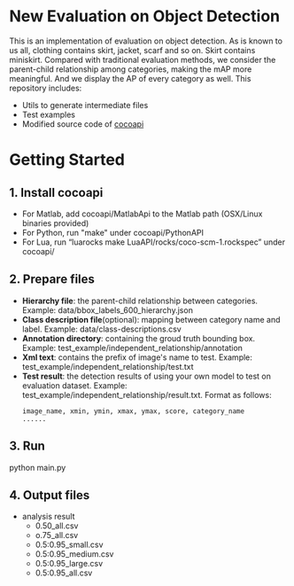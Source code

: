 # New Evaluation on Object Detection
This is an implementation of evaluation on object detection. As is known to us all, clothing contains skirt, jacket, scarf and so on. Skirt contains miniskirt. 
Compared with traditional evaluation methods, we consider the parent-child relationship among categories, making the mAP more meaningful. And we display the AP of every category as well.
This repository includes:
- Utils to generate intermediate files
- Test examples
- Modified source code of [cocoapi](https://github.com/cocodataset/cocoapi)
# Getting Started
## 1. Install cocoapi
- For Matlab, add cocoapi/MatlabApi to the Matlab path (OSX/Linux binaries provided)
- For Python, run "make" under cocoapi/PythonAPI
- For Lua, run “luarocks make LuaAPI/rocks/coco-scm-1.rockspec” under cocoapi/
## 2. Prepare files
- **Hierarchy file**: the parent-child relationship between categories. Example: data/bbox_labels_600_hierarchy.json
- **Class description file**(optional): mapping between category name and label. Example: data/class-descriptions.csv
- **Annotation directory**: containing the groud truth bounding box. Example: test_example/independent_relationship/annotation
- **Xml text**: contains the prefix of image's name to test. Example: test_example/independent_relationship/test.txt
- **Test result**: the detection results of using your own model to test on evaluation dataset. Example: test_example/independent_relationship/result.txt. Format as follows:
	```
	image_name, xmin, ymin, xmax, ymax, score, category_name
	......
	```
## 3. Run
python main.py
## 4. Output files
- analysis result
	- 0.50_all.csv
	- o.75_all.csv
	- 0.5:0.95_small.csv
	- 0.5:0.95_medium.csv
	- 0.5:0.95_large.csv
	- 0.5:0.95_all.csv
	
	

